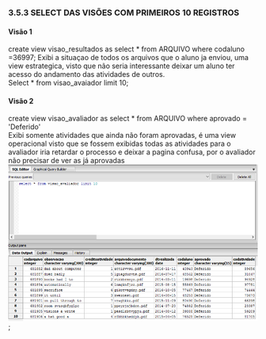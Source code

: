 ### 3.5.3	SELECT DAS VISÕES COM PRIMEIROS 10 REGISTROS<br>

#### Visão 1
 create view visao_resultados as select * from ARQUIVO where codaluno =36997;
Exibi a situaçao de todos os arquivos que o aluno ja enviou, uma view estrategica, visto que não seria interessante deixar um aluno ter acesso do andamento das atividades de outros.<br>
  Select * from visao_avaiador limit 10;<br>


#### Visão 2
create view visao_avaliador as select * from ARQUIVO where aprovado = 'Deferido'<br>
Exibi somente atividades que ainda não foram aprovadas, é uma view operacional visto que se fossem exibidas todas as atividades para o avaliador iria retardar o processo e deixar a pagina confusa, por o avaliador não precisar de ver as já aprovadas<br>
  ![Alt text](https://github.com/calosguilherme/template/blob/master/visoes/view-a.png?);
